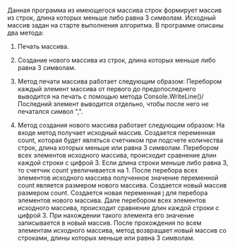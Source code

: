 Данная программа из имеющегося массива строк формирует массив из строк, длина которых меньше либо равна 3 символам.
Исходный массив задан на старте выполнения алгоритма.
В программе описаны два метода:
1) Печать массива.
2) Создание нового массива из строк, длина которых меньше либо равна 3 символам.

1) Метод печати массива работает следующим образом:
Перебором каждый элемент массива от первого до предопоследнего выводится на печать с помощью метода Console.WriteLine()/
Последний элемент выводится отдельно, чтобы после него не печатался символ ",".

2) Метод создания нового массива работает следующим образом:
На входе метод получает исходный массив.
Создается переменная count, которая будет являться счетчиком при подсчете количества строк, длина которых меньше или равна 3 символам.
Перебором всех элементов исходного массива, происходит сравнение длин каждой строки с цифрой 3.
Если длина строки меньше либо равна 3, то счетчик count увеличивается на 1.
После перебора всех элементов исходного массива полученное значение переменной count является размером нового массива.
Создается новый массив размером count.
Создается новая переменная j для перебора элементов нового массива.
Дале перебором всех элементов исходного массива, происходит сравнение длин каждой строки с цифрой 3.
При нахождении такого элемента его значение записывается в новый массив.
После прохождения по всем элементам исходного массива, метод возвращает новый массив со строками, длины которых меньше или равна 3 символам.

